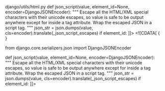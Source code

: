 <change>
<file change-number-for-this-file="1">django/utils/html.py</file>
<original line-count="10" no-ellipsis="true"><![CDATA[
{
}


def json_script(value, element_id=None, encoder=DjangoJSONEncoder):
    """
    Escape all the HTML/XML special characters with their unicode escapes, so
    value is safe to be output anywhere except for inside a tag attribute. Wrap
    the escaped JSON in a script tag.
    """
    json_str = json.dumps(value, cls=encoder).translate(_json_script_escapes)
    if element_id:
]]></original>
<modified no-ellipsis="true"><![CDATA[
{
}

from django.core.serializers.json import DjangoJSONEncoder


def json_script(value, element_id=None, encoder=DjangoJSONEncoder):
    """
    Escape all the HTML/XML special characters with their unicode escapes, so
    value is safe to be output anywhere except for inside a tag attribute. Wrap
    the escaped JSON in a script tag.
    """
    json_str = json.dumps(value, cls=encoder).translate(_json_script_escapes)
    if element_id:
]]></modified>
</change>